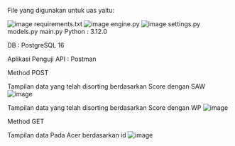 File yang digunakan untuk uas yaitu:

![image](https://github.com/baldaimam123/uas_spk_imambalda/assets/118948272/c3f3576f-754c-423c-92d5-32e7ead19cf4) requirements.txt
![image](https://github.com/baldaimam123/uas_spk_imambalda/assets/118948272/c4adf6b2-60ed-4f1a-9781-7b898e47cb4e) engine.py
![image](https://github.com/baldaimam123/uas_spk_imambalda/assets/118948272/d0fb915b-4afc-4c9f-b90d-91f659f0ced7) settings.py
models.py
main.py
Python : 3.12.0

DB : PostgreSQL 16

Aplikasi Penguji API : Postman

Method POST

Tampilan data yang telah disorting berdasarkan Score dengan SAW
![image](https://github.com/baldaimam123/uas_spk_imambalda/assets/118948272/fff53dc6-0d30-486a-9f86-83970cbf3022)

Tampilan data yang telah disorting berdasarkan Score dengan WP
![image](https://github.com/baldaimam123/uas_spk_imambalda/assets/118948272/e870a402-b638-4c73-9d60-26370446ac48)

Method GET

Tampilan data Pada Acer berdasarkan id
![image](https://github.com/baldaimam123/uas_spk_imambalda/assets/118948272/13fc95bd-72e3-49f2-9924-6874d5460293)







